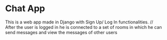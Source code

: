 # Chat App

This is a web app made in Django with Sign Up/ Log In functionalities. // 
After the user is logged in he is connected to a set of rooms in which he can send messages and view the messages of other users

